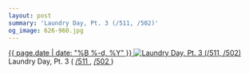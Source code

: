 ```yaml
---
layout: post
summary: 'Laundry Day, Pt. 3 (/511, /502)'
og_image: 626-960.jpg
---
```


<p>
 <time>
  <a href="/626">
   {{ page.date | date: "%B %-d, %Y" }}
  </a>
 </time>
 <a href="/626">
  <img alt="Laundry Day, Pt. 3 (/511, /502)" sizes="(min-width: 700px) 50vw, calc(100vw - 2rem)" src="{{ site.assets_url }}/626-480.jpg" srcset="{{ site.assets_url }}/626-240.jpg 240w, {{ site.assets_url }}/626-480.jpg 480w, {{ site.assets_url }}/626-720.jpg 720w, {{ site.assets_url }}/626-960.jpg 960w"/>
 </a>
 <span>
  Laundry Day, Pt. 3 (
  <a href="http://life.aaronjgreenberg.com/511">
   /511
  </a>
  ,
  <a href="http://life.aaronjgreenberg.com/502">
   /502
  </a>
  )
 </span>
</p>
